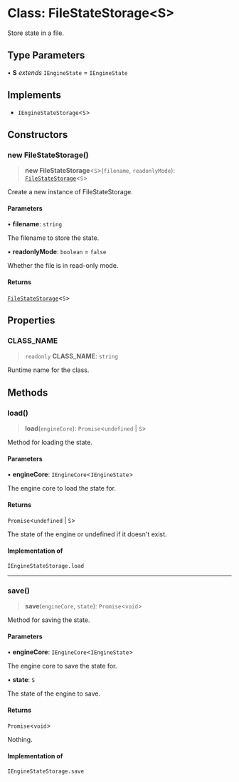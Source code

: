 # Class: FileStateStorage\<S\>

Store state in a file.

## Type Parameters

• **S** *extends* `IEngineState` = `IEngineState`

## Implements

- `IEngineStateStorage`\<`S`\>

## Constructors

### new FileStateStorage()

> **new FileStateStorage**\<`S`\>(`filename`, `readonlyMode`): [`FileStateStorage`](FileStateStorage.md)\<`S`\>

Create a new instance of FileStateStorage.

#### Parameters

• **filename**: `string`

The filename to store the state.

• **readonlyMode**: `boolean` = `false`

Whether the file is in read-only mode.

#### Returns

[`FileStateStorage`](FileStateStorage.md)\<`S`\>

## Properties

### CLASS\_NAME

> `readonly` **CLASS\_NAME**: `string`

Runtime name for the class.

## Methods

### load()

> **load**(`engineCore`): `Promise`\<`undefined` \| `S`\>

Method for loading the state.

#### Parameters

• **engineCore**: `IEngineCore`\<`IEngineState`\>

The engine core to load the state for.

#### Returns

`Promise`\<`undefined` \| `S`\>

The state of the engine or undefined if it doesn't exist.

#### Implementation of

`IEngineStateStorage.load`

***

### save()

> **save**(`engineCore`, `state`): `Promise`\<`void`\>

Method for saving the state.

#### Parameters

• **engineCore**: `IEngineCore`\<`IEngineState`\>

The engine core to save the state for.

• **state**: `S`

The state of the engine to save.

#### Returns

`Promise`\<`void`\>

Nothing.

#### Implementation of

`IEngineStateStorage.save`
